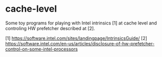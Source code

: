 # cache-level

Some toy programs for playing with Intel intrinsics [1] at cache level and controling HW prefetcher described at [2].


[1] https://software.intel.com/sites/landingpage/IntrinsicsGuide/
[2] https://software.intel.com/en-us/articles/disclosure-of-hw-prefetcher-control-on-some-intel-processors
